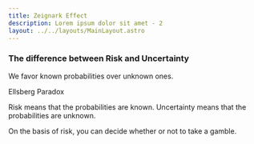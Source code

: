 ```yaml
---
title: Zeignark Effect
description: Lorem ipsum dolor sit amet - 2
layout: ../../layouts/MainLayout.astro
---
```


### The difference between Risk and Uncertainty

We favor known probabilities over unknown ones.

Ellsberg Paradox

Risk means that the probabilities are known.
Uncertainty means that the probabilities are unknown.

On the basis of risk, you can decide whether or not to take a gamble.
